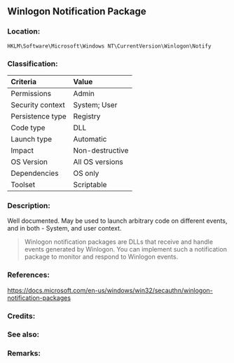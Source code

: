 ## Winlogon Notification Package  <!-- general "title" of the persistence. Good to be unique. -->
<!-- separate sections by two empty lines -->
<!-- do not remove empty sections  -->


### Location: <!-- where to find it -->
`HKLM\Software\Microsoft\Windows NT\CurrentVersion\Winlogon\Notify`


### Classification: <!-- see "how it works" document. Empty lime must go next. -->

|Criteria|Value|
|:---|:---|
|Permissions|Admin|
|Security context| System; User |
|Persistence type| Registry |
|Code type|DLL|
|Launch type|Automatic|
|Impact|Non-destructive|
|OS Version|All OS versions|
|Dependencies|OS only|
|Toolset|Scriptable|


### Description:<!-- add two EOLs or two spaces at the end of line to create a line break -->
Well documented. May be used to launch arbitrary code on different events, and in both - System, and user context.
> Winlogon notification packages are DLLs that receive and handle events generated by Winlogon. You can implement such a notification package to monitor and respond to Winlogon events.

### References: <!-- use <...> or [abc](https://...) syntax. Prepend with "- " when more than one -->
<https://docs.microsoft.com/en-us/windows/win32/secauthn/winlogon-notification-packages>


### Credits: <!-- use [abc](https://...) syntax. Prepend with "- " when more than one. -->


### See also: <!-- if refering to the same repo, use [Name](file.md) syntax. -->
<!-- prepend with "- " if more than one -->


### Remarks: <!-- see the usage in the "classification" section. Use only 1:1 references i.e. not refering to the same footnote from two different places -->

